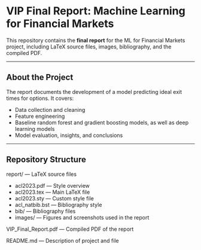 # VIP Final Report: Machine Learning for Financial Markets

This repository contains the **final report** for the ML for Financial Markets project, including LaTeX source files, images, bibliography, and the compiled PDF.

---

## About the Project
The report documents the development of a model predicting ideal exit times for options. It covers:

- Data collection and cleaning
- Feature engineering
- Baseline random forest and gradient boosting models, as well as deep learning models
- Model evaluation, insights, and conclusions

---

## Repository Structure
report/ — LaTeX source files

- acl2023.pdf — Style overview
- acl2023.tex — Main LaTeX file
- acl2023.sty — Custom style file
- acl_natbib.bst — Bibliography style
- bib/ — Bibliography files
- images/ — Figures and screenshots used in the report

VIP_Final_Report.pdf — Compiled PDF of the report

README.md — Description of project and file
